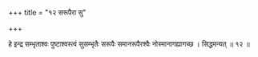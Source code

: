 +++
title = "१२ सरूपैरा सु"

+++

हे इन्द्र सम्भृताश्वः पुष्टाश्वस्त्वं सुसम्भृतैः सरूपैः समानरूपैरश्वैः नोस्मानागह्यागच्छ । सिद्धमन्यत् ॥ १२ ॥